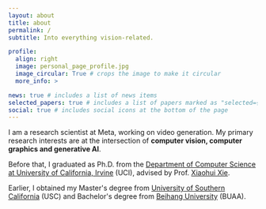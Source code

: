 ```yaml
---
layout: about
title: about
permalink: /
subtitle: Into everything vision-related.

profile:
  align: right
  image: personal_page_profile.jpg
  image_circular: True # crops the image to make it circular
  more_info: >

news: true # includes a list of news items
selected_papers: true # includes a list of papers marked as "selected={true}"
social: true # includes social icons at the bottom of the page
---
```


I am a research scientist at Meta, working on video generation. My primary research interests are at the intersection of **computer vision, computer graphics and generative AI**.

Before that, I graduated as Ph.D. from the [Department of Computer Science at University of California, Irvine](https://cs.ics.uci.edu/) (UCI), advised by Prof. [Xiaohui Xie](https://ics.uci.edu/~xhx/). 

Earlier, I obtained my Master's degree from [University of Southern California](https://minghsiehece.usc.edu/) (USC) and Bachelor's degree from [Beihang University](https://en.wikipedia.org/wiki/Beihang_University) (BUAA).

<!-- **Currently**, I am working on:

- **Text-Driven Human Motion Generation** with multi-modal agents,
- **Image Decomposition and Composition** by repurposing generative model.  -->

<!-- <p style="color: orange;">
I am looking for research scientist / engineer positions: part-time internships or full-time positions starting from summer 2025. -->

<!-- Happy to be connected at **shanlins[at]uci[dot]edu.**  -->